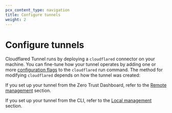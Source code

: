 ```yaml
---
pcx_content_type: navigation
title: Configure tunnels
weight: 2
---
```


# Configure tunnels

Cloudflared Tunnel runs by deploying a `cloudflared` connector on your machine. You can fine-tune how your tunnel operates by adding one or more [configuration flags](/cloudflare-one/connections/connect-apps/configuration/arguments/) to the `cloudflared` run command. The method for modifying `cloudflared` depends on how the tunnel was created:

If you set up your tunnel from the Zero Trust Dashboard, refer to the [Remote management](/cloudflare-one/connections/connect-apps/configuration/remote-management/) section.

If you set up your tunnel from the CLI, refer to the [Local management](/cloudflare-one/connections/connect-apps/configuration/local-management/) section.
